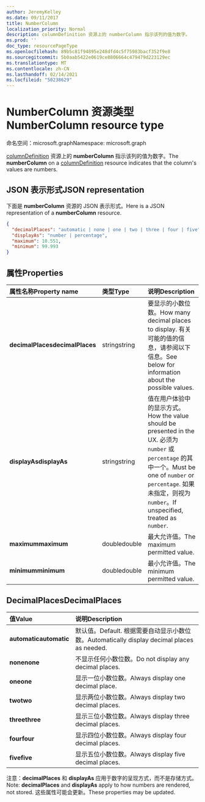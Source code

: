 ```yaml
---
author: JeremyKelley
ms.date: 09/11/2017
title: NumberColumn
localization_priority: Normal
description: columnDefinition 资源上的 numberColumn 指示该列的值为数字。
ms.prod: ''
doc_type: resourcePageType
ms.openlocfilehash: 89b5c81f94895e248dfd4c5f75983bacf352f9e8
ms.sourcegitcommit: 5b0aab5422e0619ce8806664c479479d223129ec
ms.translationtype: MT
ms.contentlocale: zh-CN
ms.lasthandoff: 02/14/2021
ms.locfileid: "50238629"
---
```

# <a name="numbercolumn-resource-type"></a><span data-ttu-id="c5c24-103">NumberColumn 资源类型</span><span class="sxs-lookup"><span data-stu-id="c5c24-103">NumberColumn resource type</span></span>

<span data-ttu-id="c5c24-104">命名空间：microsoft.graph</span><span class="sxs-lookup"><span data-stu-id="c5c24-104">Namespace: microsoft.graph</span></span>

<span data-ttu-id="c5c24-105">[columnDefinition](columndefinition.md) 资源上的 **numberColumn** 指示该列的值为数字。</span><span class="sxs-lookup"><span data-stu-id="c5c24-105">The **numberColumn** on a [columnDefinition](columndefinition.md) resource indicates that the column's values are numbers.</span></span>

## <a name="json-representation"></a><span data-ttu-id="c5c24-106">JSON 表示形式</span><span class="sxs-lookup"><span data-stu-id="c5c24-106">JSON representation</span></span>

<span data-ttu-id="c5c24-107">下面是 **numberColumn** 资源的 JSON 表示形式。</span><span class="sxs-lookup"><span data-stu-id="c5c24-107">Here is a JSON representation of a **numberColumn** resource.</span></span>
<!-- { "blockType": "resource", "@odata.type": "microsoft.graph.numberColumn" } -->

```json
{
  "decimalPlaces": "automatic | none | one | two | three | four | five",
  "displayAs": "number | percentage",
  "maximum": 10.551,
  "minimum": 99.993
}
```

## <a name="properties"></a><span data-ttu-id="c5c24-108">属性</span><span class="sxs-lookup"><span data-stu-id="c5c24-108">Properties</span></span>

| <span data-ttu-id="c5c24-109">属性名称</span><span class="sxs-lookup"><span data-stu-id="c5c24-109">Property name</span></span>      | <span data-ttu-id="c5c24-110">类型</span><span class="sxs-lookup"><span data-stu-id="c5c24-110">Type</span></span>   | <span data-ttu-id="c5c24-111">说明</span><span class="sxs-lookup"><span data-stu-id="c5c24-111">Description</span></span>
|:-------------------|:-------|:-----------------------------------------------
| <span data-ttu-id="c5c24-112">**decimalPlaces**</span><span class="sxs-lookup"><span data-stu-id="c5c24-112">**decimalPlaces**</span></span>  | <span data-ttu-id="c5c24-113">string</span><span class="sxs-lookup"><span data-stu-id="c5c24-113">string</span></span> | <span data-ttu-id="c5c24-114">要显示的小数位数。</span><span class="sxs-lookup"><span data-stu-id="c5c24-114">How many decimal places to display.</span></span> <span data-ttu-id="c5c24-115">有关可能的值的信息，请参阅以下信息。</span><span class="sxs-lookup"><span data-stu-id="c5c24-115">See below for information about the possible values.</span></span>
| <span data-ttu-id="c5c24-116">**displayAs**</span><span class="sxs-lookup"><span data-stu-id="c5c24-116">**displayAs**</span></span>      | <span data-ttu-id="c5c24-117">string</span><span class="sxs-lookup"><span data-stu-id="c5c24-117">string</span></span> | <span data-ttu-id="c5c24-118">值在用户体验中的显示方式。</span><span class="sxs-lookup"><span data-stu-id="c5c24-118">How the value should be presented in the UX.</span></span> <span data-ttu-id="c5c24-119">必须为 `number` 或 `percentage` 的其中一个。</span><span class="sxs-lookup"><span data-stu-id="c5c24-119">Must be one of `number` or `percentage`.</span></span> <span data-ttu-id="c5c24-120">如果未指定，则视为 `number`。</span><span class="sxs-lookup"><span data-stu-id="c5c24-120">If unspecified, treated as `number`.</span></span>
| <span data-ttu-id="c5c24-121">**maximum**</span><span class="sxs-lookup"><span data-stu-id="c5c24-121">**maximum**</span></span>        | <span data-ttu-id="c5c24-122">double</span><span class="sxs-lookup"><span data-stu-id="c5c24-122">double</span></span> | <span data-ttu-id="c5c24-123">最大允许值。</span><span class="sxs-lookup"><span data-stu-id="c5c24-123">The maximum permitted value.</span></span>
| <span data-ttu-id="c5c24-124">**minimum**</span><span class="sxs-lookup"><span data-stu-id="c5c24-124">**minimum**</span></span>        | <span data-ttu-id="c5c24-125">double</span><span class="sxs-lookup"><span data-stu-id="c5c24-125">double</span></span> | <span data-ttu-id="c5c24-126">最小允许值。</span><span class="sxs-lookup"><span data-stu-id="c5c24-126">The minimum permitted value.</span></span>

## <a name="decimalplaces"></a><span data-ttu-id="c5c24-127">DecimalPlaces</span><span class="sxs-lookup"><span data-stu-id="c5c24-127">DecimalPlaces</span></span>

| <span data-ttu-id="c5c24-128">值</span><span class="sxs-lookup"><span data-stu-id="c5c24-128">Value</span></span>          | <span data-ttu-id="c5c24-129">说明</span><span class="sxs-lookup"><span data-stu-id="c5c24-129">Description</span></span>
|:---------------|:--------------------------------------------------------------
| <span data-ttu-id="c5c24-130">**automatic**</span><span class="sxs-lookup"><span data-stu-id="c5c24-130">**automatic**</span></span>  | <span data-ttu-id="c5c24-131">默认值。</span><span class="sxs-lookup"><span data-stu-id="c5c24-131">Default.</span></span> <span data-ttu-id="c5c24-132">根据需要自动显示小数位数。</span><span class="sxs-lookup"><span data-stu-id="c5c24-132">Automatically display decimal places as needed.</span></span>
| <span data-ttu-id="c5c24-133">**none**</span><span class="sxs-lookup"><span data-stu-id="c5c24-133">**none**</span></span>       | <span data-ttu-id="c5c24-134">不显示任何小数位数。</span><span class="sxs-lookup"><span data-stu-id="c5c24-134">Do not display any decimal places.</span></span>
| <span data-ttu-id="c5c24-135">**one**</span><span class="sxs-lookup"><span data-stu-id="c5c24-135">**one**</span></span>        | <span data-ttu-id="c5c24-136">显示一位小数位数。</span><span class="sxs-lookup"><span data-stu-id="c5c24-136">Always display one decimal place.</span></span>
| <span data-ttu-id="c5c24-137">**two**</span><span class="sxs-lookup"><span data-stu-id="c5c24-137">**two**</span></span>        | <span data-ttu-id="c5c24-138">显示两位小数位数。</span><span class="sxs-lookup"><span data-stu-id="c5c24-138">Always display two decimal places.</span></span>
| <span data-ttu-id="c5c24-139">**three**</span><span class="sxs-lookup"><span data-stu-id="c5c24-139">**three**</span></span>      | <span data-ttu-id="c5c24-140">显示三位小数位数。</span><span class="sxs-lookup"><span data-stu-id="c5c24-140">Always display three decimal places.</span></span>
| <span data-ttu-id="c5c24-141">**four**</span><span class="sxs-lookup"><span data-stu-id="c5c24-141">**four**</span></span>       | <span data-ttu-id="c5c24-142">显示四位小数位数。</span><span class="sxs-lookup"><span data-stu-id="c5c24-142">Always display four decimal places.</span></span>
| <span data-ttu-id="c5c24-143">**five**</span><span class="sxs-lookup"><span data-stu-id="c5c24-143">**five**</span></span>       | <span data-ttu-id="c5c24-144">显示五位小数位数。</span><span class="sxs-lookup"><span data-stu-id="c5c24-144">Always display five decimal places.</span></span>

<span data-ttu-id="c5c24-145">注意：**decimalPlaces** 和 **displayAs** 应用于数字的呈现方式，而不是存储方式。</span><span class="sxs-lookup"><span data-stu-id="c5c24-145">Note: **decimalPlaces** and **displayAs** apply to how numbers are rendered, not stored.</span></span>
<span data-ttu-id="c5c24-146">这些属性可能会更新。</span><span class="sxs-lookup"><span data-stu-id="c5c24-146">These properties may be updated.</span></span>

<!-- {
  "type": "#page.annotation",
  "description": "",
  "keywords": "",
  "section": "documentation",
  "suppressions": [
    "Warning: /api-reference/v1.0/resources/numbercolumn.md:
      Found potential enums in resource example that weren't defined in a table:(automatic,none,one,two,three,four,five) are in resource, but () are in table",
    "Warning: /api-reference/v1.0/resources/numbercolumn.md:
      Found potential enums in resource example that weren't defined in a table:(number,percentage) are in resource, but () are in table"
  ],
  "tocPath": "Resources/NumberColumn"
} -->

